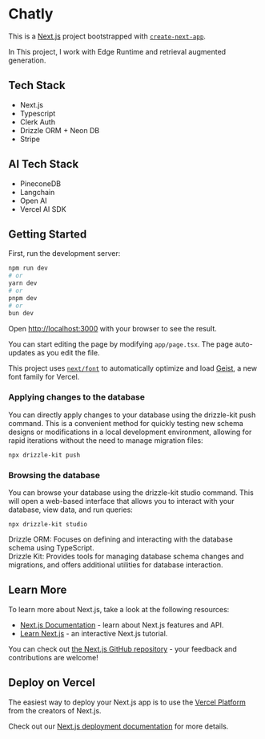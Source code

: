 # Chatly

This is a [Next.js](https://nextjs.org) project bootstrapped with [`create-next-app`](https://nextjs.org/docs/app/api-reference/cli/create-next-app).

In This project, I work with Edge Runtime and retrieval augmented generation.

## Tech Stack

- Next.js
- Typescript
- Clerk Auth
- Drizzle ORM + Neon DB
- Stripe

## AI Tech Stack

- PineconeDB
- Langchain
- Open AI
- Vercel AI SDK

## Getting Started

First, run the development server:

```bash
npm run dev
# or
yarn dev
# or
pnpm dev
# or
bun dev
```

Open [http://localhost:3000](http://localhost:3000) with your browser to see the result.

You can start editing the page by modifying `app/page.tsx`. The page auto-updates as you edit the file.

This project uses [`next/font`](https://nextjs.org/docs/app/building-your-application/optimizing/fonts) to automatically optimize and load [Geist](https://vercel.com/font), a new font family for Vercel.

### Applying changes to the database

You can directly apply changes to your database using the drizzle-kit push command. This is a convenient method for quickly testing new schema designs or modifications in a local development environment, allowing for rapid iterations without the need to manage migration files:

```
npx drizzle-kit push
```

### Browsing the database

You can browse your database using the drizzle-kit studio command. This will open a web-based interface that allows you to interact with your database, view data, and run queries:

```
npx drizzle-kit studio
```

Drizzle ORM: Focuses on defining and interacting with the database schema using TypeScript.<br/>
Drizzle Kit: Provides tools for managing database schema changes and migrations, and offers additional utilities for database interaction.

## Learn More

To learn more about Next.js, take a look at the following resources:

- [Next.js Documentation](https://nextjs.org/docs) - learn about Next.js features and API.
- [Learn Next.js](https://nextjs.org/learn) - an interactive Next.js tutorial.

You can check out [the Next.js GitHub repository](https://github.com/vercel/next.js) - your feedback and contributions are welcome!

## Deploy on Vercel

The easiest way to deploy your Next.js app is to use the [Vercel Platform](https://vercel.com/new?utm_medium=default-template&filter=next.js&utm_source=create-next-app&utm_campaign=create-next-app-readme) from the creators of Next.js.

Check out our [Next.js deployment documentation](https://nextjs.org/docs/app/building-your-application/deploying) for more details.
